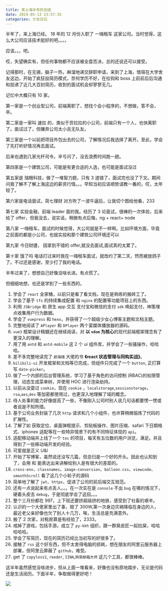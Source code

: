 ```yaml
---
title: 来上海半年的总结
date: 2019-05-13 23:57:35
categories: 少女日记
---
```


半年了，来上海已经。 18 年的 12 月份入职了 一嗨租车 这家公司。当时觉得，这么大公司应该技术挺好的吧。。。。

<!--more-->

应该。。。吧。

哎，失望确实有，但任何事物都不应该被全盘否决，总的还说还可以接受。

记得那时，在无锡，脑子一热，麻溜地递交辞职申请，来到了上海，借宿在大学舍友这边，开始了疯狂投简历模式，奈何学历不好，在拉钩和 boss 上前前后后沟通和投递了近几大百封简历，收到的面试机会却寥寥无几。

记忆中大概只有 10 家。

第一家是一个创业型公司，前端离职了，想找个会小程序的，不想做，答不会，卒。

第二家是一家叫 速拉 的，类似于货拉拉的小公司，前端只有一个人，也快离职了。面试过了，但嫌弃公司太小且无队友。

第三家是一个以前把项目外包出去的公司，了解情况后我选择了离开。至此，学会了先打听好情况再去面试。

后来也遇到几家光杆司令，辛亏问了，没去浪费时间跑一趟。

第四家是一个建筑公司，可能是有更合适的人选，也可能是面试没过

第五家是 瑞眼科技，做了一堆智力题，只有 3 道错了，面试完也没了下文。期间问我了解不了解上海这边的薪资行情。。。早知当初应该顺势请教一番的，哎，太年轻了。

第六家是电话面试，简七理财 对方吹了一波牛逼后，让我切个图给他看，233

第七家 实投金融，前端 leader 面的我。经历了 3 论面试，很棒的一次体验，后来给了 offer，但我没去，说实话，稍微有点后悔，ng + react+ node

第八家 一嗨租车。面试的时候觉得，大公司就是不一样啊。比如环境方面，毕竟之前面的都是小公司，也就实投和那个建筑公司环境还可以

第九家 今日财捷， 因拿到不错的 offer,就没去面试,面试真的太累了。

第十家 饿了吗 电话打过来时我在一嗨租车面试，就改约了第二天，然而被放鸽子了。不过还是感谢，至少打了我的电话。

半年过来了，想想自己好像没啥长进。有点慌了。

但细细地想，也还是学到了一些东西的。

1. 学会了 `react` 全家桶，以前只是看了看文档，现在是熟练的搬砖工了。
2. 学会了基于 `tfs` 的持续集成配置 和 `nginx` 的配置等功能项目上的东西。
3. 利用 `JSBridge` 和 原生 app 交互 支付宝和微信的支付 `sdk` 唤起支付，神策埋点收集用户行为数据。
4. 学会了 `vuepress` 和 `hexo`，并获得了一个超级少女心博客主题和文档主题。
5. 完整地阅读了 `APlayer` 和 `DPlayer` 两个富媒体播放器的源码。
6. `vue3` 框架设计精髓还在继续阅读，对 **以 `vdom` 为核心**的现代前端框架理念有了更深入的理解。
7. 用了用 `antd` 和 `antd-mobile` 这 2 个 ui 组件库，并学会了一些骚操作，哈哈哈。
8. 差不多完整地读完了 `颜海镜` 大佬的书 **《react 状态管理与同构实战》**。
9. `bilibili-ui` 开发框架和文档等已完成，但组件只完成了一个 `button`, 正打算写 `date-picker`。
10. 做了一个内部的后台管理系统，学习了基于角色的访问控制 (RBAC)的权限管理，动态生成菜单树，并使用 HOC 进行渲染劫持。
11. 以前从没耍过 `cookie`，现在 `cookie` ，`localstorage`,`sessionstorage`，`rsa`,`aes`,`des` 等加密都使用过，也更深入地理解了域的概念。
12. 待人处事的能力好像提高了一些，不像刚入公司时别人说几句话都要愣一愣或者说是不知所措。
13. 基于公司业务封装了几次 `http` 请求和几个小组件，也许算稍微锻炼了代码的扩展性。
14. 了解了如 获取定位、桌面弹框提示、剪贴板操作、图片压缩、safari 下日期格式、iphonex 适配等在一些特异情景下的有不同特征体现的 `api`。
15. 适配移动端并上线了一个 `toc` 的项目，每天有五位数的用户浏览，满足。并且得到了一些移动端开发的经验。
16. 可爱就是正义 U&I
17. 开始了写博客，虽然说还没写几篇，但总归是一个好的开头。因此也认知到了，会用 和 能表达出来讲解给别人是有很大的差距的。
18. `cross-env`、`classnames`、`image-conversion`、`balloon.css`、`viewcode`、`smoothScroll` 看了这几个小轮子的源码
19. 简单地了解了 `jwt`、`https`、促进了公司的前后端交互规范。
20. 还有一点说起来有点丢人。。。在一次实在是 `console` 不出 `bug` 在哪的情况下，硬着头皮去 `debug`，于是彻底学会了这招。。。
21. 整个三月份都在 997，上下班还要挤超级挤的地铁，感受到了社畜的艰辛。
22. 认识的一个大佬家里出了事，赔了 300W,第一次身边灾祸降临在身边的人，最近老父亲好像也欠了别人十几万，唉，生活总是充满意外。
23. 搬了 2 次家，对租房算是有经验了，2333。
24. 戒掉了游戏，包括手游。成立了 `py-kkh` 组织，跟一群臭皮匠一起拉屎，哈哈哈哈哈。
25. 学会了写简历，现在的简历已经比当初写的好很多了。
26. 接触了 `rss` 这个好东西，但不太舍得电脑的损耗，想在朋友的阿里云服务器上部署，但阿里云屏蔽了 `github`，难受。
27. get 了 `copyless2`, `reeder`, `IINA`,`网易邮箱大师` 这几个工具，都很棒棒。

这半年虽然感觉没啥进步，但从上面一堆看来，好像也没有原地踏步，无论是代码还是生活阅历。下面半年，争取做得更好吧！

![](/images/头疼.jpg)

